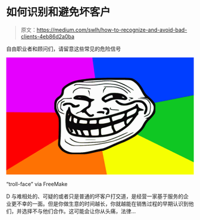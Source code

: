 # 如何识别和避免坏客户

> 原文：<https://medium.com/swlh/how-to-recognize-and-avoid-bad-clients-4eb86d2a0ba>

自由职业者和顾问们，请留意这些常见的危险信号

![](img/6b0fbc2e0a0b942f8a7473630b3dd328.png)

“troll-face” via FreeMake

D 与难相处的、可疑的或者只是普通的坏客户打交道，是经营一家基于服务的企业更不幸的一面。但是你做生意的时间越长，你就越能在销售过程的早期认识到他们，并选择不与他们合作。这可能会让你从头痛，法律…